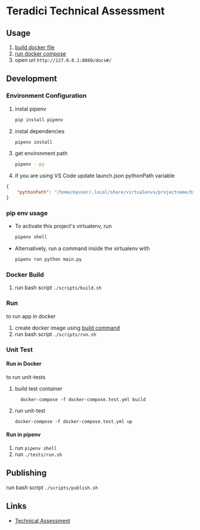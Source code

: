 # Teradici Technical Assessment

## Usage

1. [build docker file](#Docker-Build) 
1. [run docker compose](#Run)
1. open url `http://127.0.0.1:8080/docs#/`

## Development 

### Environment Configuration

1. instal pipenv

    ```sh
    pip install pipenv
    ```

1. instal dependencies

    ```sh
    pipenv install
    ```

1. get environment path

    ```sh
    pipenv --py
    ```
1. if you are using VS Code update launch.json pythonPath variable

```json
{
    "pythonPath": "/home/myuser/.local/share/virtualenvs/projectname/bin/python"
}
```

### pip env usage

* To activate this project's virtualenv, run

    ```sh
    pipenv shell
    ```

* Alternatively, run a command inside the virtualenv with

    ```sh
    pipenv run python main.py
    ```

### Docker Build

1. run bash script `./scripts/build.sh`

### Run

to run app in docker
1. create docker image using [build command](#Docker-Build) 
1. run bash script `./scripts/run.sh`

### Unit Test

#### Run in Docker

to run unit-tests

1. build test container 

    ```shell
      docker-compose -f docker-compose.test.yml build
    ```

1. run unit-test

    ```shell
    docker-compose -f docker-compose.test.yml up
    ```

#### Run in pipenv

1. run `pipenv shell`
1. run `./tests/run.sh`

## Publishing

run bash script `./scripts/publish.sh`

## Links 

* [Technical Assessment](./docs/FullStackDeveloperTakehomeAssessment.pdf)
